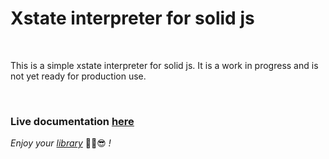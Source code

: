 # Xstate interpreter for solid js

<br/>

This is a simple xstate interpreter for solid js. It is a work in progress
and is not yet ready for production use.

<br/>

### Live documentation [here](https://github.com/chlbri/x-solidjs/blob/master/src/index.test.ts)

_Enjoy your [library](https://github.com/chlbri/x-solidjs)_ ✌🏾😎 _!_
